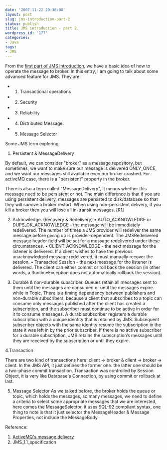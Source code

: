 ```yaml
---
date: '2007-11-22 20:36:00'
layout: post
slug: jms-introduction-part-2
status: publish
title: JMS introduction - part 2.
wordpress_id: '177'
categories:
- Java
tags:
- JMS
---
```


From the [first part of JMS introduction](http://jeffyuchang.blogspot.com/2007/11/jms-introduction.html), we have a basic idea of how to operate the message to broker. In this entry, I am going to talk about some advanced feature for JMS.
They are:



	
  * 1. Transactional operations

	
  * 2. Security

	
  * 3. Reliability

	
  * 4. Distributed Message.

	
  * 5. Message Selector


Some JMS term exploring:

1. Persistent & MessageDelivery

By default, we can consider "broker" as a message repository, but sometimes, we want to make sure our message is delivered ONLY_ONCE, and we want our messages still available even our broker crashed. For activeMQ case, there is a "persistent" property in the broker.

There is also a term called "MessageDelivery", it means whether this message need to be persistent or not. The main difference is that if you are using persistent delivery, messages are persisted to disk/database so that they will survive a broker restart. When using non-persistent delivery, if you kill a broker then you will lose all in-transit messages. [R1]

2. Acknowledge. (Recovery & Redelivery)
• AUTO_ACKNOWLEDGE or DUPS_OK_ACKNOWLEDGE - the message will be immediately redelivered. The number of times a JMS provider will redeliver the same message before giving up is provider-dependent. The JMSRedelivered message header field will be set for a message redelivered under these circumstances.
• CLIENT_ACKNOWLEDGE - the next message for the listener is delivered. If a client wishes to have the previous unacknowledged message redelivered, it must manually recover the session.
• Transacted Session - the next message for the listener is delivered. The client can either commit or roll back the session (in other words, a RuntimeException does not automatically rollback the session).

3. Durable & non-durable subscriber.
Queues retain all messages sent to them until the messages are consumed or until the messages  expire. while in Topic, There is a timing dependency between publishers and non-durable subscribers, because a client that subscribes to a topic can consume only messages published after the client has created a subscription, and the subscriber must continue to be active in order for it to consume messages.
A durablesubscriber registers a durable subscription with a unique identity that is retained by JMS. Subsequent subscriber objects with the same identity resume the subscription in the state it was left in by the prior subscriber. If there is no active subscriber for a durable subscription, JMS retains the subscription’s messages until they are received by the subscription or until they expire.

4.Transaction

There are two kind of transactions here: client -> broker & client -> broker -> client. In the JMS API, it just defines the former one. the latter one should be a two-phase commit transaction. Transaction was controlled by Session Object, it is very like Database's Connection, by using commit or rollback at last.

5. Message Selector
As we talked before, the broker holds the queue or topic, which holds the messages, so many messages, we need to define a criteria to select some appropriate messages that we are interested, here comes the MessageSelector, it uses SQL-92 compliant syntax, one thing to note is that it just selector the MessageHeader & Message Properties, not include the MessageBody.

Reference:
1. [ActiveMQ's message delivery](http://activemq.apache.org/what-is-the-difference-between-persistent-and-non-persistent-delivery.html)
2. JMS_1.1_specification
